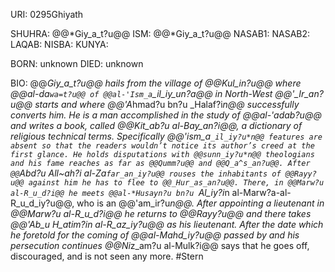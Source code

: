 URI: 0295Ghiyath

SHUHRA: @@*Giy_a_t?u@@
ISM: @@*Giy_a_t?u@@
NASAB1: 
NASAB2: 
LAQAB: 
NISBA: 
KUNYA: 

BORN: unknown
DIED: unknown

BIO: @@*Giy_a_t?u@@ hails from the village of @@Kul_in?u@@ where @@al-da`wa=t?u@@ of @@al-'Ism_a`_il_iy_un?a@@ in North-West @@'_Ir_an?u@@ starts and where @@'A*hmad?u bn?u _Halaf?i*n@@ successfully converts him. He is a man accomplished in the study of @@al-'adab?u@@ and writes a book, called @@Kit_ab?u al-Bay_an?i@@, a dictionary of religious technical terms. Specifically @@'ism_a`_il_iy?u*n@@ features are absent so that the readers wouldn’t notice its author’s creed at the first glance. He holds disputations with @@sunn_iy?u*n@@ theologians and his fame reaches as far as @@Qumm?u@@ and @@Q_a^s_an?u@@. After @@`Abd?u All~ah?i al-Za`far_an_iy?u@@ rouses the inhabitants of @@Rayy?u@@ against him he has to flee to @@_Hur_as_an?u@@. There, in @@Marw?u al-R_u_d?i@@ he meets @@al-*Husayn?u bn?u `Al_iy?i*n al-Marw?a-al-R_u_d_iy?u@@, who is an @@'am_ir?u*n@@. After appointing a lieutenant in @@Marw?u al-R_u_d?i@@ he returns to @@Rayy?u@@ and there takes @@'Ab_u *H_atim?i*n al-R_az_iy?u@@ as his lieutenant. After the date which he foretold for the coming of @@al-Mahd_iy?u@@ passed by and his persecution continues @@Ni*z_am?u al-Mulk?i@@ says that he goes off, discouraged, and is not seen any more. #Stern
